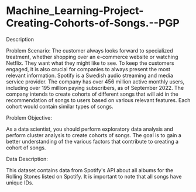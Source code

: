# Machine_Learning-Project-Creating-Cohorts-of-Songs.--PGP
Description

Problem Scenario: The customer always looks forward to specialized treatment, whether shopping over an e-commerce website or watching Netflix. They want what they might like to see. To keep the customers engaged, it is also crucial for companies to always present the most relevant information. Spotify is a Swedish audio streaming and media service provider. The company has over 456 million active monthly users, including over 195 million paying subscribers, as of September 2022. The company intends to create cohorts of different songs that will aid in the recommendation of songs to users based on various relevant features. Each cohort would contain similar types of songs.

Problem Objective:

As a data scientist, you should perform exploratory data analysis and perform cluster analysis to create cohorts of songs. The goal is to gain a better understanding of the various factors that contribute to creating a cohort of songs.

Data Description:

This dataset contains data from Spotify's API about all albums for the Rolling Stones listed on Spotify. It is important to note that all songs have unique IDs.
